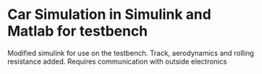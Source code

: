 # Car Simulation in Simulink and Matlab for testbench

Modified simulink for use on the testbench. Track, aerodynamics and rolling resistance added. Requires communication with outside electronics
